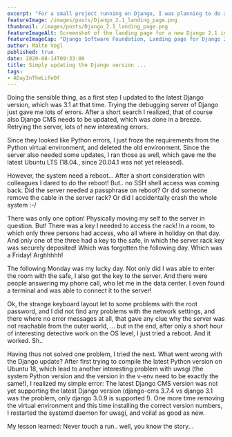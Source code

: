 ```yaml
---
excerpt: "For a small project running on Django, I was planning to do a tiny upgrade. Just changing from Django 2 to Django 3... What could possibly go wrong!"
featureImage: /images/posts/Django_2.1_landing_page.png
thumbnail: /images/posts/Django_2.1_landing_page.png
featureImageAlt: Screenshot of the landing page for a new Django 2.1 install
featureImageCap: "Django Software Foundation, Landing page for Django 2.1"
author: Malte Vogl
published: true
date: 2020-08-14T09:33:00
title: Simply updating the Django version ...
tags: 
- ADayInTheLifeOf
---
```


Doing the sensible thing, as a first step I updated to the latest Django version, which was 3.1 at that time. Trying the debugging server of Django just gave me lots of errors. After a short search I realized, that of course also Django CMS needs to be updated, which was done in a breeze. Retrying the server, lots of new interesting errors.

Since they looked like Python errors, I just froze the requirements from the Python virtual environment, and deleted the old environment. Since the server also needed some updates, I ran those as well, which gave me the latest Ubuntu LTS (18.04., since 20.04.1 was not yet released).

However, the system need a reboot... After a short consideration with colleagues I dared to do the reboot! But.. no SSH shell access was coming back. Did the server needed a passphrase on reboot? Or did someone remove the cable in the server rack? Or did I accidentally crash the whole system :-/

There was only one option! Physically moving my self to the server in question. But! There was a key I needed to access the rack! In a room, to which only three persons had access, who all where in holiday on that day. And only one of the three had a key to the safe, in which the server rack key was securely deposited! Which was forgotten the following day. Which was a Friday! Arghhhhh!

The following Monday was my lucky day. Not only did I was able to enter the room with the safe, I also got the key to the server. And there were people answering my phone call, who let me in the data center. I even found a terminal and was able to connect it to the server!

Ok, the strange keyboard layout let to some problems with the root password, and I did not find any problems with the network settings, and there where no error messages at all, that gave any clue why the server was not reachable from the outer world, ... but in the end, after only a short hour of interesting detective work on the OS level, I just tried a reboot. And it worked. Sh..

Having thus not solved one problem, I tried the next. What went wrong with the Django update? After first trying to compile the latest Python version on Ubuntu 18, which lead to another interesting problem with uwsgi (the system Python version and the version in the v-env need to be exactly the same!), I realized my simple error: The latest Django CMS version was not yet supporting the latest Django version (django-cms 3.7.4 vs django 3.1 was the problem, only django 3.0.9 is supported !). One more time removing the virtual environment and this time installing the correct version numbers, I restarted the systemd daemon for uwsgi, and voila! as good as new.

My lesson learned: Never touch a run.. well, you know the story...
